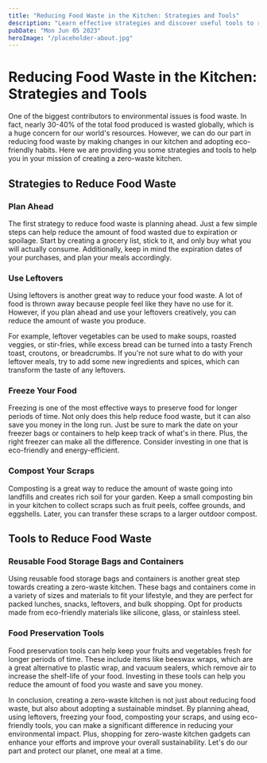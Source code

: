 ```yaml
---
title: "Reducing Food Waste in the Kitchen: Strategies and Tools"
description: "Learn effective strategies and discover useful tools to reduce food waste in the kitchen and create a more sustainable lifestyle. Shop zero-waste kitchen gadgets to improve your environmentally-friendly efforts."
pubDate: "Mon Jun 05 2023"
heroImage: "/placeholder-about.jpg"
---
```


# Reducing Food Waste in the Kitchen: Strategies and Tools

One of the biggest contributors to environmental issues is food waste. In fact, nearly 30-40% of the total food produced is wasted globally, which is a huge concern for our world&#39;s resources. However, we can do our part in reducing food waste by making changes in our kitchen and adopting eco-friendly habits. Here we are providing you some strategies and tools to help you in your mission of creating a zero-waste kitchen.

## Strategies to Reduce Food Waste

### Plan Ahead

The first strategy to reduce food waste is planning ahead. Just a few simple steps can help reduce the amount of food wasted due to expiration or spoilage. Start by creating a grocery list, stick to it, and only buy what you will actually consume. Additionally, keep in mind the expiration dates of your purchases, and plan your meals accordingly. 

### Use Leftovers

Using leftovers is another great way to reduce your food waste. A lot of food is thrown away because people feel like they have no use for it. However, if you plan ahead and use your leftovers creatively, you can reduce the amount of waste you produce. 

For example, leftover vegetables can be used to make soups, roasted veggies, or stir-fries, while excess bread can be turned into a tasty French toast, croutons, or breadcrumbs. If you&#39;re not sure what to do with your leftover meals, try to add some new ingredients and spices, which can transform the taste of any leftovers. 

### Freeze Your Food

Freezing is one of the most effective ways to preserve food for longer periods of time. Not only does this help reduce food waste, but it can also save you money in the long run. Just be sure to mark the date on your freezer bags or containers to help keep track of what&#39;s in there. Plus, the right freezer can make all the difference. Consider investing in one that is eco-friendly and energy-efficient. 

### Compost Your Scraps

Composting is a great way to reduce the amount of waste going into landfills and creates rich soil for your garden. Keep a small composting bin in your kitchen to collect scraps such as fruit peels, coffee grounds, and eggshells. Later, you can transfer these scraps to a larger outdoor compost. 

## Tools to Reduce Food Waste

### Reusable Food Storage Bags and Containers

Using reusable food storage bags and containers is another great step towards creating a zero-waste kitchen. These bags and containers come in a variety of sizes and materials to fit your lifestyle, and they are perfect for packed lunches, snacks, leftovers, and bulk shopping. Opt for products made from eco-friendly materials like silicone, glass, or stainless steel.

### Food Preservation Tools

Food preservation tools can help keep your fruits and vegetables fresh for longer periods of time. These include items like beeswax wraps, which are a great alternative to plastic wrap, and vacuum sealers, which remove air to increase the shelf-life of your food. Investing in these tools can help you reduce the amount of food you waste and save you money. 

In conclusion, creating a zero-waste kitchen is not just about reducing food waste, but also about adopting a sustainable mindset. By planning ahead, using leftovers, freezing your food, composting your scraps, and using eco-friendly tools, you can make a significant difference in reducing your environmental impact. Plus, shopping for zero-waste kitchen gadgets can enhance your efforts and improve your overall sustainability. Let&#39;s do our part and protect our planet, one meal at a time.